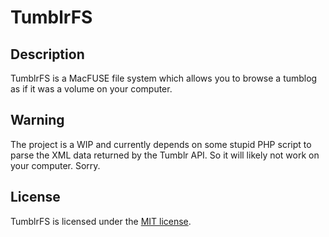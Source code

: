 
# TumblrFS

## Description

TumblrFS is a MacFUSE file system which allows you to browse a tumblog as if it was a volume on your computer.

## Warning

The project is a WIP and currently depends on some stupid PHP script to parse the XML data
returned by the Tumblr API. So it will likely not work on your computer. Sorry.

## License

TumblrFS is licensed under the [MIT license](http://www.opensource.org/licenses/mit-license.php).